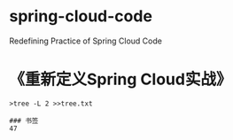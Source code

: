 # spring-cloud-code
Redefining Practice of Spring Cloud Code

《重新定义Spring Cloud实战》
================
```
>tree -L 2 >>tree.txt

### 书签
47
